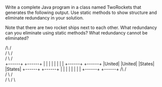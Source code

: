 Write a complete Java program in a class named TwoRockets that generates the following output. Use static methods to show structure and eliminate redundancy in your solution.

Note that there are two rocket ships next to each other. What redundancy can you eliminate using static methods? What redundancy cannot be eliminated?

   /\       /\
  /  \     /  \
 /    \   /    \
+------+ +------+
|      | |      |
|      | |      |
+------+ +------+
|United| |United|
|States| |States|
+------+ +------+
|      | |      |
|      | |      |
+------+ +------+
   /\       /\
  /  \     /  \
 /    \   /    \